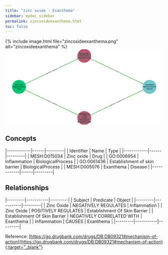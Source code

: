 ```yaml
---
title: "zinc oxide - Exanthema"
sidebar: mydoc_sidebar
permalink: zincoxideexanthema.html
toc: false 
---
```


{% include image.html file="zincoxideexanthema.png" alt="zincoxideexanthema" %}![Path Visualization](/images/zincoxideexanthema.png)

## Concepts

|------------|------|---------|
| Identifier | Name | Type    |
|------------|------|---------|
| MESH:D015034 | Zinc oxide | Drug |
| GO:0006954 | Inflammation | BiologicalProcess |
| GO:0061436 | Establishment of skin barrier | BiologicalProcess |
| MESH:D005076 | Exanthema | Disease |
|------------|------|---------|

## Relationships

|---------|-----------|---------|
| Subject | Predicate | Object  |
|---------|-----------|---------|
| Zinc Oxide | NEGATIVELY REGULATES | Inflammation |
| Zinc Oxide | POSITIVELY REGULATES | Establishment Of Skin Barrier |
| Establishment Of Skin Barrier | NEGATIVELY CORRELATED WITH | Exanthema |
| Inflammation | CAUSES | Exanthema |
|---------|-----------|---------|

Reference: [https://go.drugbank.com/drugs/DB:DB09321#mechanism-of-action](https://go.drugbank.com/drugs/DB:DB09321#mechanism-of-action){:target="_blank"}